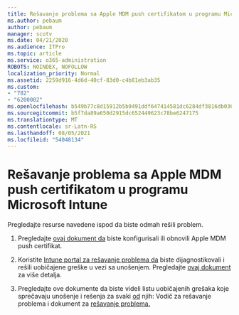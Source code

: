 ```yaml
---
title: Rešavanje problema sa Apple MDM push certifikatom u programu Microsoft Intune
ms.author: pebaum
author: pebaum
manager: scotv
ms.date: 04/21/2020
ms.audience: ITPro
ms.topic: article
ms.service: o365-administration
ROBOTS: NOINDEX, NOFOLLOW
localization_priority: Normal
ms.assetid: 2259d916-4d6d-40cf-83d0-c4b81eb3ab35
ms.custom:
- "782"
- "6200002"
ms.openlocfilehash: b549b77c8d15912b5b9491ddf647414581dc6284df3816db0368bbc8470346eb
ms.sourcegitcommit: b5f7da89a650d2915dc652449623c78be6247175
ms.translationtype: MT
ms.contentlocale: sr-Latn-RS
ms.lasthandoff: 08/05/2021
ms.locfileid: "54048134"
---
```

# <a name="troubleshoot-issues-with-apple-mdm-push-certificate-in-microsoft-intune"></a>Rešavanje problema sa Apple MDM push certifikatom u programu Microsoft Intune

Pregledajte resurse navedene ispod da biste odmah rešili problem.
  
1. Pregledajte [ovaj dokument da](https://docs.microsoft.com/intune/apple-mdm-push-certificate-get) biste konfigurisali ili obnovili Apple MDM push certifikat.

2. Koristite [Intune portal za rešavanje problema da](https://devicemanagement.microsoft.com/#blade/Microsoft_Intune_DeviceSettings/TroubleshootBlade) biste dijagnostikovali i rešili uobičajene greške u vezi sa unošenjem. Pregledajte [ovaj dokument](https://docs.microsoft.com/intune/help-desk-operators) za više detalja.

3. Pregledajte ove dokumente da biste videli listu uobičajenih grešaka koje sprečavaju unošenje i rešenja za svaki [od](https://support.microsoft.com/help/4039809/troubleshooting-ios-device-enrollment-in-intune) njih: Vodič za rešavanje problema i dokument za [rešavanje problema.](https://docs.microsoft.com/troubleshoot/mem/intune/troubleshoot-device-enrollment-in-intune)
